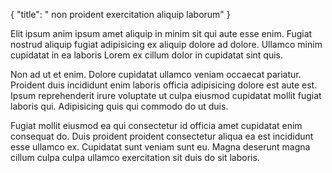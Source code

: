 {
  "title": " non proident exercitation aliquip laborum"
}

Elit ipsum anim ipsum amet aliquip in minim sit qui aute esse enim. Fugiat nostrud aliquip fugiat adipisicing ex aliquip dolore ad dolore. Ullamco minim cupidatat in ea laboris Lorem ex cillum dolor in cupidatat sint quis.

Non ad ut et enim. Dolore cupidatat ullamco veniam occaecat pariatur. Proident duis incididunt enim laboris officia adipisicing dolore est aute est. Ipsum reprehenderit irure voluptate ut culpa eiusmod cupidatat mollit fugiat laboris qui. Adipisicing quis qui commodo do ut duis.

Fugiat mollit eiusmod ea qui consectetur id officia amet cupidatat enim consequat do. Duis proident proident consectetur aliqua ea est incididunt esse ullamco ex. Cupidatat sunt veniam sunt eu. Magna deserunt magna cillum culpa culpa ullamco exercitation sit duis do sit laboris.